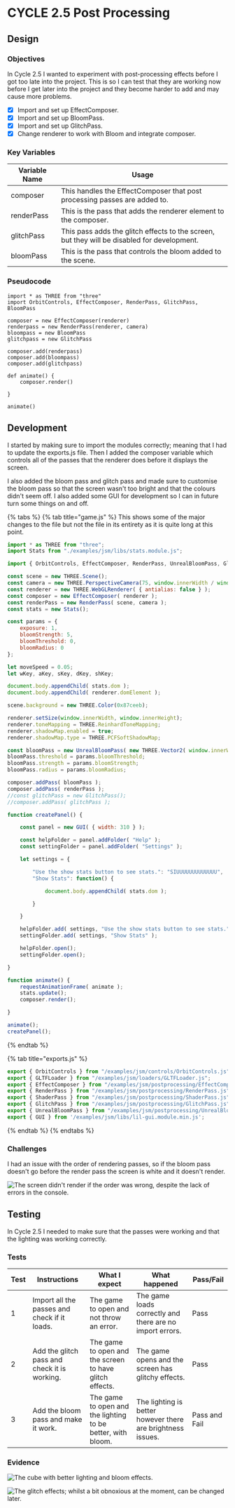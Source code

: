 # CYCLE 2.5 Post Processing

## Design

### Objectives

In Cycle 2.5 I wanted to experiment with post-processing effects before I got too late into the project. This is so I can test that they are working now before I get later into the project and they become harder to add and may cause more problems.

* [x] Import and set up EffectComposer.
* [x] Import and set up BloomPass.
* [x] Import and set up GlitchPass.
* [x] Change renderer to work with Bloom and integrate composer.

### Key Variables

| Variable Name | Usage                                                                                       |
| ------------- | ------------------------------------------------------------------------------------------- |
| composer      | This handles the EffectComposer that post processing passes are added to.                   |
| renderPass    | This is the pass that adds the renderer element to the composer.                            |
| glitchPass    | This pass adds the glitch effects to the screen, but they will be disabled for development. |
| bloomPass     | This is the pass that controls the bloom added to the scene.                                |

### Pseudocode

```
import * as THREE from "three"
import OrbitControls, EffectComposer, RenderPass, GlitchPass, BloomPass

composer = new EffectComposer(renderer)
renderpass = new RenderPass(renderer, camera)
bloompass = new BloomPass
glitchpass = new GlitchPass

composer.add(renderpass)
composer.add(bloompass)
composer.add(glitchpass)

def animate() {
    composer.render()

}

animate()
```

## Development

I started by making sure to import the modules correctly; meaning that I had to update the exports.js file. Then I added the composer variable which controls all of the passes that the renderer does before it displays the screen.

I also added the bloom pass and glitch pass and made sure to customise the bloom pass so that the screen wasn't too bright and that the colours didn't seem off. I also added some GUI for development so I can in future turn some things on and off.

{% tabs %}
{% tab title="game.js" %}
This shows some of the major changes to the file but not the file in its entirety as it is quite long at this point.

```javascript
import * as THREE from "three";
import Stats from "./examples/jsm/libs/stats.module.js";

import { OrbitControls, EffectComposer, RenderPass, UnrealBloomPass, GlitchPass, GUI } from "/exports.js";

const scene = new THREE.Scene();
const camera = new THREE.PerspectiveCamera(75, window.innerWidth / window.innerHeight, 1, 1000);
const renderer = new THREE.WebGLRenderer( { antialias: false } );
const composer = new EffectComposer( renderer );
const renderPass = new RenderPass( scene, camera );
const stats = new Stats();

const params = {
    exposure: 1,
    bloomStrength: 5,
    bloomThreshold: 0,
    bloomRadius: 0
};

let moveSpeed = 0.05;
let wKey, aKey, sKey, dKey, shKey;

document.body.appendChild( stats.dom );
document.body.appendChild( renderer.domElement );

scene.background = new THREE.Color(0x87ceeb);

renderer.setSize(window.innerWidth, window.innerHeight);
renderer.toneMapping = THREE.ReinhardToneMapping;
renderer.shadowMap.enabled = true;
renderer.shadowMap.type = THREE.PCFSoftShadowMap;

const bloomPass = new UnrealBloomPass( new THREE.Vector2( window.innerWidth, window.innerHeight ), 1.5, 0.4, 0.85 );
bloomPass.threshold = params.bloomThreshold;
bloomPass.strength = params.bloomStrength;
bloomPass.radius = params.bloomRadius;

composer.addPass( bloomPass );
composer.addPass( renderPass );
//const glitchPass = new GlitchPass();
//composer.addPass( glitchPass );

function createPanel() {

    const panel = new GUI( { width: 310 } );

    const helpFolder = panel.addFolder( "Help" );
    const settingFolder = panel.addFolder( "Settings" );

    let settings = {

        "Use the show stats button to see stats.": "SIUUUUUUUUUUUUU",
        "Show Stats": function() {

            document.body.appendChild( stats.dom );

        }

    }

    helpFolder.add( settings, "Use the show stats button to see stats." );
    settingFolder.add( settings, "Show Stats" );

    helpFolder.open();
    settingFolder.open();

}

function animate() {
    requestAnimationFrame( animate );
    stats.update();
    composer.render();

}

animate();
createPanel();
```
{% endtab %}

{% tab title="exports.js" %}
```javascript
export { OrbitControls } from "/examples/jsm/controls/OrbitControls.js";
export { GLTFLoader } from "/examples/jsm/loaders/GLTFLoader.js";
export { EffectComposer } from "/examples/jsm/postprocessing/EffectComposer.js";
export { RenderPass } from "/examples/jsm/postprocessing/RenderPass.js";
export { ShaderPass } from "/examples/jsm/postprocessing/ShaderPass.js";
export { GlitchPass } from "/examples/jsm/postprocessing/GlitchPass.js";
export { UnrealBloomPass } from "/examples/jsm/postprocessing/UnrealBloomPass.js";
export { GUI } from '/examples/jsm/libs/lil-gui.module.min.js';
```


{% endtab %}
{% endtabs %}

### Challenges

I had an issue with the order of rendering passes, so if the bloom pass doesn't go before the render pass the screen is white and it doesn't render.

![The screen didn't render if the order was wrong, despite the lack of errors in the console.](<../.gitbook/assets/image (4).png>)

## Testing

In Cycle 2.5 I needed to make sure that the passes were working and that the lighting was working correctly.

### Tests

| Test | Instructions                                 | What I expect                                               | What happened                                               | Pass/Fail     |
| ---- | -------------------------------------------- | ----------------------------------------------------------- | ----------------------------------------------------------- | ------------- |
| 1    | Import all the passes and check if it loads. | The game to open and not throw an error.                    | The game loads correctly and there are no import errors.    | Pass          |
| 2    | Add the glitch pass and check it is working. | The game to open and the screen to have glitch effects.     | The game opens and the screen has glitchy effects.          | Pass          |
| 3    | Add the bloom pass and make it work.         | The game to open and the lighting to be better, with bloom. | The lighting is better however there are brightness issues. | Pass and Fail |

### Evidence

![The cube with better lighting and bloom effects.](<../.gitbook/assets/image (2).png>)

![The glitch effects; whilst a bit obnoxious at the moment, can be changed later.](<../.gitbook/assets/image (5) (1).png>)
